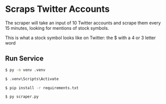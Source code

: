 # Scraps Twitter Accounts
The scraper will take an input of 10 Twitter accounts and scrape them every 15 minutes, looking for mentions of stock symbols.

This is what a stock symbol looks like on Twitter:
the $ with a 4 or 3 letter word

## Run Service
```cmd
$ py -m venv .venv

$ .venv\Scripts\Activate

$ pip install -r requirements.txt

$ py scraper.py
```
